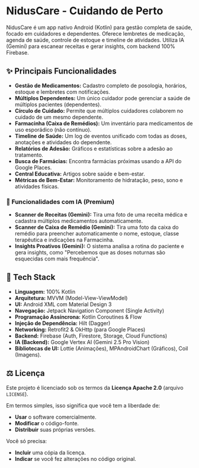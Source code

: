 # NidusCare - Cuidando de Perto

NidusCare é um app nativo Android (Kotlin) para gestão completa de saúde, focado em cuidadores e dependentes. Oferece lembretes de medicação, agenda de saúde, controle de estoque e timeline de atividades. Utiliza IA (Gemini) para escanear receitas e gerar insights, com backend 100% Firebase.

## ✨ Principais Funcionalidades

* **Gestão de Medicamentos:** Cadastro completo de posologia, horários, estoque e lembretes com notificações.
* **Múltiplos Dependentes:** Um único cuidador pode gerenciar a saúde de múltiplos pacientes (dependentes).
* **Círculo de Cuidado:** Permite que múltiplos cuidadores colaborem no cuidado de um mesmo dependente.
* **Farmacinha (Caixa de Remédios):** Um inventário para medicamentos de uso esporádico (não contínuo).
* **Timeline de Saúde:** Um log de eventos unificado com todas as doses, anotações e atividades do dependente.
* **Relatórios de Adesão:** Gráficos e estatísticas sobre a adesão ao tratamento.
* **Busca de Farmácias:** Encontra farmácias próximas usando a API do Google Places.
* **Central Educativa:** Artigos sobre saúde e bem-estar.
* **Métricas de Bem-Estar:** Monitoramento de hidratação, peso, sono e atividades físicas.

### 🤖 Funcionalidades com IA (Premium)

* **Scanner de Receitas (Gemini):** Tira uma foto de uma receita médica e cadastra múltiplos medicamentos automaticamente.
* **Scanner de Caixa de Remédio (Gemini):** Tira uma foto da caixa do remédio para preencher automaticamente o nome, estoque, classe terapêutica e indicações na Farmacinha.
* **Insights Proativos (Gemini):** O sistema analisa a rotina do paciente e gera insights, como "Percebemos que as doses noturnas são esquecidas com mais frequência".

## 🚀 Tech Stack

* **Linguagem:** 100% Kotlin
* **Arquitetura:** MVVM (Model-View-ViewModel)
* **UI:** Android XML com Material Design 3
* **Navegação:** Jetpack Navigation Component (Single Activity)
* **Programação Assíncrona:** Kotlin Coroutines & Flow
* **Injeção de Dependência:** Hilt (Dagger)
* **Networking:** Retrofit2 & OkHttp (para Google Places)
* **Backend:** Firebase (Auth, Firestore, Storage, Cloud Functions)
* **IA (Backend):** Google Vertex AI (Gemini 2.5 Pro Vision)
* **Bibliotecas de UI:** Lottie (Animações), MPAndroidChart (Gráficos), Coil (Imagens).

## ⚖️ Licença

Este projeto é licenciado sob os termos da **Licença Apache 2.0** (arquivo `LICENSE`).

Em termos simples, isso significa que você tem a liberdade de:
* **Usar** o software comercialmente.
* **Modificar** o código-fonte.
* **Distribuir** suas próprias versões.

Você só precisa:
* **Incluir** uma cópia da licença.
* **Indicar** se você fez alterações no código original.